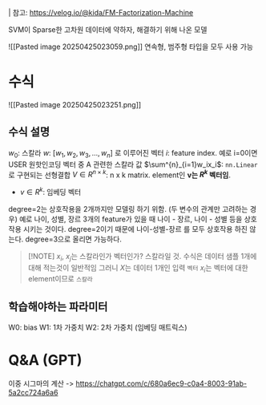 | 참고: https://velog.io/@kida/FM-Factorization-Machine

SVM이 Sparse한 고차원 데이터에 약하자, 해결하기 위해 나온 모델

![[Pasted image 20250425023059.png]]
연속형, 범주형 타입을 모두 사용 가능



# 수식
![[Pasted image 20250425023251.png]]
## 수식 설명
$w_0$: 스칼라
$w$: $[w_1, w_2, w_3, ... , w_n]$ 로 이루어진 벡터
$i$: feature index. 예로 i=0이면 USER 원핫인코딩 벡터 중 A 관련한 스칼라 값
$\sum^{n}_{i=1}w_ix_i$: `nn.Linear`로 구현되는 선형결합
$V \in R^{n \times k}$: n x k matrix. element인 **v는 $R^k$ 벡터임**.
- $v \in R^{k}$: 임베딩 벡터





degree=2는 상호작용을 2개까지만 모델링 하기 위함. (두 변수의 관계만 고려하는 경우)
예로 나이, 성별, 장르 3개의 feature가 있을 때 나이 - 장르, 나이 - 성별 등을 상호작용 시키는 것이다.
degree=2이기 때문에 나이-성별-장르 를 모두 상호작용 하진 않는다.
degree=3으로 올리면 가능하다.


> [!NOTE] $x_i$, $x_j$는 스칼라인가 벡터인가?
> 스칼라일 것.
> 수식은 데이터 샘플 1개에 대해 적는것이 일반적임
> 그러니 $X$는 데이터 1개인 입력 `벡터`
> $x_i$는 벡터에 대한 element이므로 `스칼라`



## 학습해야하는 파라미터
W0: bias
W1: 1차 가중치
W2: 2차 가중치 (임베딩 매트릭스)

# Q&A (GPT)

이중 시그마의 계산
-> https://chatgpt.com/c/680a6ec9-c0a4-8003-91ab-5a2cc724a6a6
